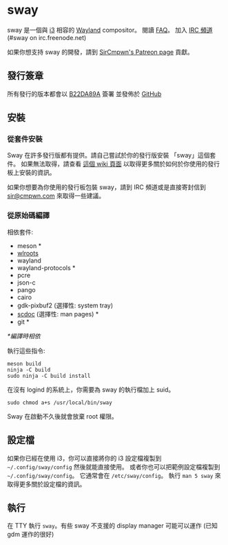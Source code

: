 # sway

sway 是一個與 [i3](https://i3wm.org/) 相容的 [Wayland](http://wayland.freedesktop.org/) compositor。
閱讀 [FAQ](https://github.com/swaywm/sway/wiki)。 加入 [IRC
頻道](http://webchat.freenode.net/?channels=sway&uio=d4) (#sway on
irc.freenode.net)

如果你想支持 sway 的開發，請到 [SirCmpwn's
Patreon page](https://patreon.com/sircmpwn) 貢獻。

## 發行簽章

所有發行的版本都會以 [B22DA89A](http://pgp.mit.edu/pks/lookup?op=vindex&search=0x52CB6609B22DA89A) 簽署
並發佈於 [GitHub](https://github.com/swaywm/sway/releases)

## 安裝

### 從套件安裝

Sway 在許多發行版都有提供。請自己嘗試於你的發行版安裝 「sway」這個套件。
如果無法取得，請查看 [這個 wiki 頁面](https://github.com/swaywm/sway/wiki/Unsupported-packages)
以取得更多關於如何於你使用的發行板上安裝的資訊。

如果你想要為你使用的發行板包裝 sway，請到 IRC 頻道或是直接寄封信到 sir@cmpwn.com 來取得一些建議。

### 從原始碼編譯

相依套件:

* meson \*
* [wlroots](https://github.com/swaywm/wlroots)
* wayland
* wayland-protocols \*
* pcre
* json-c
* pango
* cairo
* gdk-pixbuf2 (選擇性: system tray)
* [scdoc](https://git.sr.ht/~sircmpwn/scdoc) (選擇性: man pages) \*
* git \*

_\*編譯時相依_

執行這些指令:

    meson build
    ninja -C build
    sudo ninja -C build install

在沒有 logind 的系統上，你需要為 sway 的執行檔加上 suid。

    sudo chmod a+s /usr/local/bin/sway

Sway 在啟動不久後就會放棄 root 權限。

## 設定檔

如果你已經在使用 i3，你可以直接將你的 i3 設定檔複製到 `~/.config/sway/config` 然後就能直接使用。
或者你也可以把範例設定檔複製到 `~/.config/sway/config`。 它通常會在 `/etc/sway/config`。
執行 `man 5 sway` 來取得更多關於設定檔的資訊。

## 執行

在 TTY 執行 `sway`。有些 sway 不支援的 display manager 可能可以運作 (已知 gdm 運作的很好)
